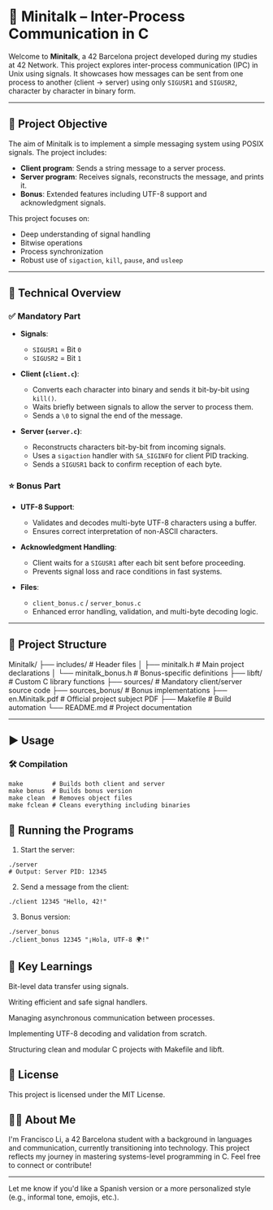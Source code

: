 # 📡 Minitalk – Inter-Process Communication in C

Welcome to **Minitalk**, a 42 Barcelona project developed during my studies at 42 Network. This project explores inter-process communication (IPC) in Unix using signals. It showcases how messages can be sent from one process to another (client → server) using only `SIGUSR1` and `SIGUSR2`, character by character in binary form.

---

## 🧠 Project Objective

The aim of Minitalk is to implement a simple messaging system using POSIX signals. The project includes:

- **Client program**: Sends a string message to a server process.
- **Server program**: Receives signals, reconstructs the message, and prints it.
- **Bonus**: Extended features including UTF-8 support and acknowledgment signals.

This project focuses on:
- Deep understanding of signal handling
- Bitwise operations
- Process synchronization
- Robust use of `sigaction`, `kill`, `pause`, and `usleep`

---

## 🔧 Technical Overview

### ✅ Mandatory Part

- **Signals**:
  - `SIGUSR1` = Bit `0`
  - `SIGUSR2` = Bit `1`

- **Client (`client.c`)**:
  - Converts each character into binary and sends it bit-by-bit using `kill()`.
  - Waits briefly between signals to allow the server to process them.
  - Sends a `\0` to signal the end of the message.

- **Server (`server.c`)**:
  - Reconstructs characters bit-by-bit from incoming signals.
  - Uses a `sigaction` handler with `SA_SIGINFO` for client PID tracking.
  - Sends a `SIGUSR1` back to confirm reception of each byte.

### ⭐ Bonus Part

- **UTF-8 Support**:
  - Validates and decodes multi-byte UTF-8 characters using a buffer.
  - Ensures correct interpretation of non-ASCII characters.

- **Acknowledgment Handling**:
  - Client waits for a `SIGUSR1` after each bit sent before proceeding.
  - Prevents signal loss and race conditions in fast systems.

- **Files**:
  - `client_bonus.c` / `server_bonus.c`
  - Enhanced error handling, validation, and multi-byte decoding logic.

---

## 📁 Project Structure

Minitalk/
├── includes/ # Header files
│ ├── minitalk.h # Main project declarations
│ └── minitalk_bonus.h # Bonus-specific definitions
├── libft/ # Custom C library functions
├── sources/ # Mandatory client/server source code
├── sources_bonus/ # Bonus implementations
├── en.Minitalk.pdf # Official project subject PDF
├── Makefile # Build automation
└── README.md # Project documentation

---

## ▶️ Usage

### 🛠 Compilation

```
make        # Builds both client and server
make bonus  # Builds bonus version
make clean  # Removes object files
make fclean # Cleans everything including binaries
```

## 🚀 Running the Programs

1. Start the server:
```
./server
# Output: Server PID: 12345
```

2. Send a message from the client:
```
./client 12345 "Hello, 42!"
```

3. Bonus version:
```
./server_bonus
./client_bonus 12345 "¡Hola, UTF-8 🌍!"
```

## 📌 Key Learnings

Bit-level data transfer using signals.

Writing efficient and safe signal handlers.

Managing asynchronous communication between processes.

Implementing UTF-8 decoding and validation from scratch.

Structuring clean and modular C projects with Makefile and libft.

## 📜 License
This project is licensed under the MIT License.

## 🙋‍♂️ About Me

I'm Francisco Li, a 42 Barcelona student with a background in languages and communication, currently transitioning into technology. This project reflects my journey in mastering systems-level programming in C.
Feel free to connect or contribute!

---

Let me know if you'd like a Spanish version or a more personalized style (e.g., informal tone, emojis, etc.).

